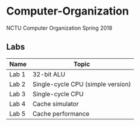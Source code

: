 # Computer-Organization
NCTU Computer Organization Spring 2018



## Labs
|Name|Topic|
|---|---|
|Lab 1|32-bit ALU|
|Lab 2|Single-cycle CPU (simple version)|
|Lab 3|Single-cycle CPU|
|Lab 4|Cache simulator|
|Lab 5|Cache performance|